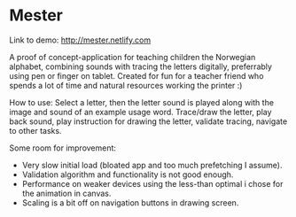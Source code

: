 # Mester

Link to demo: http://mester.netlify.com

A proof of concept-application for teaching children the Norwegian alphabet, combining sounds with tracing the letters digitally, preferrably using pen or finger on tablet.
Created for fun for a teacher friend who spends a lot of time and natural resources working the printer :)

How to use:
Select a letter, then the letter sound is played along with the image and sound of an example usage word.
Trace/draw the letter, play back sound, play instruction for drawing the letter, validate tracing, navigate to other tasks. 

Some room for improvement:
- Very slow initial load (bloated app and too much prefetching I assume).
- Validation algorithm and functionality is not good enough.
- Performance on weaker devices using the less-than optimal i chose for the animation in canvas.
- Scaling is a bit off on navigation buttons in drawing screen.
